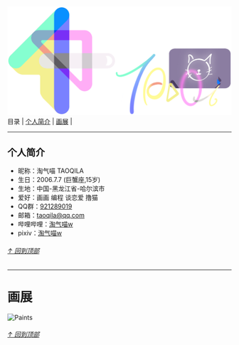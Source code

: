<p id="0"></p>

![Headimage](https://github.com/TAOQILA/taoqila.github.io/blob/images/all.png?raw=true)
目录   | [个人简介](#1) | [画展](#2) |

<p id="1"></p>

---
## 个人简介
- 昵称：淘气喵 TAOQILA
- 生日：2006.7.7 (巨蟹座,15岁)
- 生地：中国-黑龙江省-哈尔滨市
- 爱好：画画 编程 谈恋爱 撸猫
- QQ群：[921289019](https://jq.qq.com/?_wv=1027&k=0yhFgJKO)
- 邮箱：taoqila@qq.com
- 哔哩哔哩：[淘气喵w](https://space.bilibili.com/353586902)
- pixiv：[淘气喵w](https://www.pixiv.net/users/59091519)

###### [↑ 回到顶部](#0)

<p id="2"></p>

---
# 画展
![Paints](https://user-images.githubusercontent.com/64893569/165915500-e97110a0-4aca-449f-97a7-8101328523d3.png)

###### [↑ 回到顶部](#0)
